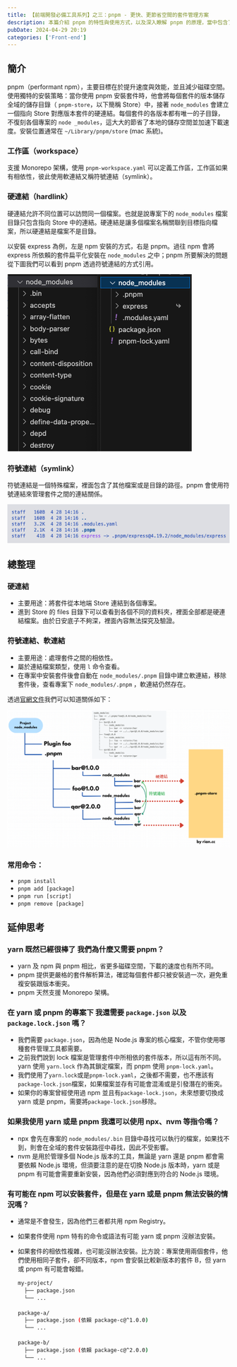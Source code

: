 ```yaml
---
title: 【前端開發必備工具系列】之三：pnpm - 更快、更節省空間的套件管理方案
description: 本篇介紹 pnpm 的特性與使用方式，以及深入瞭解 pnpm 的原理，當中包含了硬連結與符號連結的概念。
pubDate: 2024-04-29 20:19
categories: ['Front-end']
---
```


## 簡介
pnpm（performant npm），主要目標在於提升速度與效能，並且減少磁碟空間。使用獨特的安裝策略：當你使用 pnpm 安裝套件時，他會將每個套件的版本儲存全域的儲存目錄（ `pnpm-store`，以下簡稱 Store）中，接著 `node_modules` 會建立一個指向 Store 對應版本套件的硬連結。每個套件的各版本都有唯一的子目錄，不復刻各個專案的 `node _modules`，這大大的節省了本地的儲存空間並加速下載速度。安裝位置通常在 `~/Library/pnpm/store` (mac 系統)。

### 工作區（workspace）
支援 Monorepo 架構，使用 `pnpm-workspace.yaml` 可以定義工作區，工作區如果有相依性，彼此使用軟連結又稱符號連結（symlink）。

### 硬連結（hardlink）
硬連結允許不同位置可以訪問同一個檔案。也就是說專案下的 `node_modules` 檔案目錄只包含指向 Store 中的連結。硬連結是讓多個檔案名稱關聯到目標指向檔案，所以硬連結是檔案不是目錄。

以安裝 express 為例，左是 npm 安裝的方式，右是 pnpm。過往 npm 會將 express 所依賴的套件扁平化安裝在 `node_modules` 之中；pnpm 所要解決的問題從下圖我們可以看到 pnpm 透過符號連結的方式引用。

![npm-pnpm-archivist.png](npm-pnpm-archivist.png)

### 符號連結（symlink）
符號連結是一個特殊檔案，裡面包含了其他檔案或是目錄的路徑。pnpm 會使用符號連結來管理套件之間的連結關係。

![symlink-refer.png](symlink-refer.png)

## 總整理

### 硬連結

- 主要用途：將套件從本地端 Store 連結到各個專案。
- 進到 Store 的 files 目錄下可以查看到各個不同的資料夾，裡面全部都是硬連結檔案。由於日安底子不夠深，裡面內容無法探究及驗證。

### 符號連結、軟連結

- 主要用途：處理套件之間的相依性。
- 屬於連結檔案類型，使用 `l` 命令查看。
- 在專案中安裝套件後會自動在 `node_modules/.pnpm` 目錄中建立軟連結，移除套件後，查看專案下 `node_modules/.pnpm` ，軟連結仍然存在。


透過[官網文件](https://pnpm.io/zh-TW/symlinked-node-modules-structure)我們可以知道關係如下：

![illustration-of-the-principle-of-pnpm.png](illustration-of-the-principle-of-pnpm.png)

### 常用命令：

- `pnpm install`
- `pnpm add [package]`
- `pnpm run [script]`
- `pnpm remove [package]`

## 延伸思考

### yarn 既然已經很棒了 我們為什麼又需要 pnpm？

- yarn 及 npm 與 pnpm 相比，省更多磁碟空間，下載的速度也有所不同。
- pnpm 提供更嚴格的套件解析算法，確認每個套件都只被安裝過一次，避免重複安裝跟版本衝突。
- pnpm 天然支援 Monorepo 架構。 

### 在 yarn 或 pnpm 的專案下 我還需要 `package.json` 以及 `package.lock.json` 嗎？
- 我們需要 `package.json`，因為他是 Node.js 專案的核心檔案，不管你使用哪種套件管理工具都需要。
- 之前我們說到 lock 檔案是管理套件中所相依的套件版本，所以這有所不同。yarn 使用 `yarn.lock` 作為其鎖定檔案，而 pnpm 使用 `pnpm-lock.yaml`。
- 我們使用了`yarn.lock`或是`pnpm-lock.yaml`，之後都不需要，也不應該有`package-lock.json`檔案，如果檔案並存有可能會混淆或是引發潛在的衝突。
- 如果你的專案曾經使用過 npm 並且有`package-lock.json`，未來想要切換成 yarn 或是 pnpm，需要將`package-lock.json`移除。

### 如果我使用 yarn 或是 pnpm 我還可以使用 npx、nvm 等指令嗎？
- npx 會先在專案的 `node_modules/.bin` 目錄中尋找可以執行的檔案，如果找不到，則會在全域的套件安裝路徑中尋找，因此不受影響。
- nvm 是用於管理多個 Node.js 版本的工具，無論是 yarn 還是 pnpm 都會需要依賴 Node.js 環境，但須要注意的是在切換 Node.js 版本時，yarn 或是 pnpm 有可能會需要重新安裝，因為他們必須對應到符合的 Node.js 環境。

### 有可能在 npm 可以安裝套件，但是在 yarn 或是 pnpm 無法安裝的情況嗎？

- 通常是不會發生，因為他們三者都共用 npm Registry。
- 如果套件使用 npm 特有的命令或語法有可能 yarn 或 pnpm 沒辦法安裝。
- 如果套件的相依性複雜，也可能沒辦法安裝。比方說：專案使用兩個套件，他們使用相同子套件，卻不同版本，npm 會安裝比較新版本的套件 B，但 yarn 或 pnpm 有可能會報錯。

  ```bash
  my-project/
    ├── package.json
    └── ...
  
  package-a/
    ├── package.json (依賴 package-c@^1.0.0)
    └── ...
  
  package-b/
    ├── package.json (依賴 package-c@^2.0.0)
    └── ...
  ```